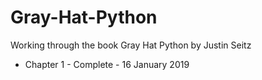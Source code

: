 # Gray-Hat-Python
Working through the book Gray Hat Python by Justin Seitz

- Chapter 1 - Complete - 16 January 2019
